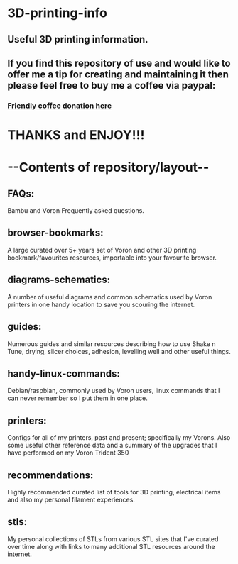 # 3D-printing-info

## Useful 3D printing information.

## If you find this repository of use and would like to offer me a tip for creating and maintaining it then please feel free to buy me a coffee via paypal:

### [Friendly coffee donation here](https://www.paypal.com/donate/?hosted_button_id=R3DFLDWT2PFC4)

# THANKS and ENJOY!!!

# --Contents of repository/layout--

## FAQs: 

Bambu and Voron Frequently asked questions.
## browser-bookmarks: 

A large curated over 5+ years set of Voron and other 3D printing bookmark/favourites resources, importable into your favourite browser.
## diagrams-schematics: 

A number of useful diagrams and common schematics used by Voron printers in one handy location to save you scouring the internet.
## guides: 

Numerous guides and similar resources describing how to use Shake n Tune, drying, slicer choices, adhesion, levelling well and other useful things.
## handy-linux-commands: 

Debian/raspbian, commonly used by Voron users, linux commands that I can never remember so I put them in one place.
## printers: 

Configs for all of my printers, past and present; specifically my Vorons.  Also some useful other reference data and a summary of the upgrades that I have performed on my Voron Trident 350
## recommendations: 

Highly recommended curated list of tools for 3D printing, electrical items and also my personal filament experiences.
## stls: 

My personal collections of STLs from various STL sites that I've curated over time along with links to many additional STL resources around the internet.
